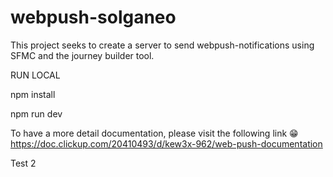 # webpush-solganeo
This project seeks to create a server to send webpush-notifications using SFMC and the journey builder tool.

RUN LOCAL

npm install

npm run dev

To have a more detail documentation, please visit the following link 😁 https://doc.clickup.com/20410493/d/kew3x-962/web-push-documentation

Test 2

